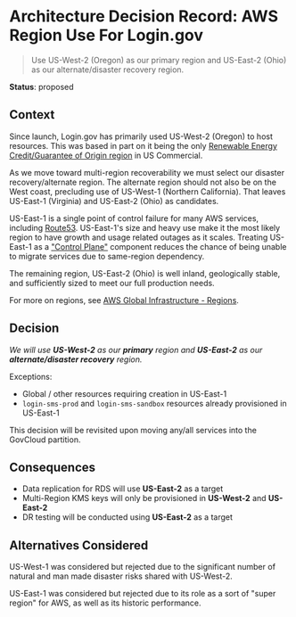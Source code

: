 # Architecture Decision Record: AWS Region Use For Login.gov

> Use US-West-2 (Oregon) as our primary region and US-East-2 (Ohio) as our alternate/disaster recovery region.

__Status__: proposed

## Context

Since launch, Login.gov has primarily used US-West-2 (Oregon) to host resources.  This was based in
part on it being the only [Renewable Energy Credit/Guarantee of Origin region](https://sustainability.aboutamazon.com/environment/the-cloud) in US Commercial.

As we move toward multi-region recoverability we must select our disaster recovery/alternate region.
The alternate region should not also be on the West coast, precluding use of US-West-1 (Northern California).
That leaves US-East-1 (Virginia) and US-East-2 (Ohio) as candidates.

US-East-1 is a single point of control failure for many AWS services, including [Route53](https://www.lastweekinaws.com/blog/lessons-in-trust-from-us-east-1/).
US-East-1's size and heavy use make it the most likely region to have growth and usage related outages
as it scales.
Treating US-East-1 as a ["Control Plane"](https://en.wikipedia.org/wiki/Control_plane) component reduces
the chance of being unable to migrate services due to same-region dependency.

The remaining region, US-East-2 (Ohio) is well inland, geologically stable, and sufficiently
sized to meet our full production needs.

For more on regions, see [AWS Global Infrastructure - Regions](https://aws.amazon.com/about-aws/global-infrastructure/regions_az/?p=ngi&loc=2).

## Decision

_We will use **US-West-2** as our **primary** region and **US-East-2** as our **alternate/disaster recovery** region._

Exceptions:
* Global / other resources requiring creation in US-East-1
* `login-sms-prod` and `login-sms-sandbox` resources already provisioned in US-East-1

This decision will be revisited upon moving any/all services into the GovCloud partition.

## Consequences

* Data replication for RDS will use **US-East-2** as a target
* Multi-Region KMS keys will only be provisioned in **US-West-2** and **US-East-2**
* DR testing will be conducted using **US-East-2** as a target

## Alternatives Considered

US-West-1 was considered but rejected due to the significant number of natural and 
man made disaster risks shared with US-West-2.

US-East-1 was considered but rejected due to its role as a sort of "super region"
for AWS, as well as its historic performance.


